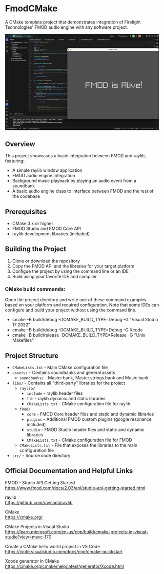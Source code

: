 
# FmodCMake

A CMake template project that demonstrates integration of Firelight Technologies' FMOD audio engine with any software project.

![screenshot.png](images/screenshot.png)

## Overview

This project showcases a basic integration between FMOD and raylib, featuring:
- A simple raylib window application
- FMOD audio engine integration
- Background music playback by playing an audio event from a soundbank
- A basic audio engine class to interface between FMOD and the rest of the codebase

## Prerequisites

- CMake 3.x or higher
- FMOD Studio and FMOD Core API
- raylib development libraries (included)

## Building the Project

1. Clone or download the repository
2. Copy the FMOD API and the libraries for your target platform
3. Configue the project by using the command line or an IDE
4. Build using your favorite IDE and compiler

### CMake build commands:

Open the project directory and write one of these command examples based on your platform and required configuration.
Note that some IDEs can configure and build your project without using the command line.

- cmake -B build/debug -DCMAKE_BUILD_TYPE=Debug -G "Visual Studio 17 2022"
- cmake -B build/debug -DCMAKE_BUILD_TYPE=Debug -G Xcode
- cmake -B build/release -DCMAKE_BUILD_TYPE=Release -G "Unix Makefiles"

## Project Structure

- `CMakeLists.txt` - Main CMake configuration file
- `assets/` - Contains soundbanks and general assets
  - `soundbanks/` - Master.bank, Master.strings.bank and Music.bank
- `libs/` - Contains all "third-party" libraries for the project
  - `raylib/`
    - `include` - raylib header files
    - `lib` - raylib dynamic and static libraries
    - `CMakeLists.txt` - CMake configuration file for raylib
  - `fmod/`
    - `core` - FMOD Core header files and static and dynamic libraries
    - `plugins` - Additional FMOD custom plugins (google resonance included)
    - `studio` - FMOD Studio header files and static and dynamic libraries
    - `CMakeLists.txt` - CMake configuration file for FMOD
  - `CMakeLists.txt` - File that exposes the libraries to the main configuration file
- `src/` - Source code directory

## Official Documentation and Helpful Links

FMOD - Studio API Getting Started\
https://www.fmod.com/docs/2.03/api/studio-api-getting-started.html

raylib\
https://github.com/raysan5/raylib

CMake\
https://cmake.org/

CMake Projects in Visual Studio\
https://learn.microsoft.com/en-us/cpp/build/cmake-projects-in-visual-studio?view=msvc-170

Create a CMake hello world project in VS Code\
https://code.visualstudio.com/docs/cpp/cmake-quickstart

Xcode generator in CMake\
https://cmake.org/cmake/help/latest/generator/Xcode.html
